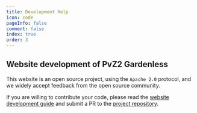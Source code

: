 ```yaml
---
title: Development Help
icon: code
pageInfo: false
comment: false
index: true
order: 3
---
```


## Website development of PvZ2 Gardenless

This website is an open source project, using the `Apache 2.0` protocol, and we widely accept feedback from the open source community.

If you are willing to contribute your code, please read the [website development guide](../guide/webGuide.md) and submit a PR to the [project repository](https://github.com/Gzh0821/pvzg_site).
